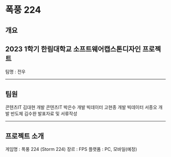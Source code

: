폭풍 224
========

## 개요
## 2023 1학기 한림대학교 소프트웨어캡스톤디자인 프로젝트

팀명 : 전우

***

## 팀원
콘텐츠IT 김대현 개발
콘텐츠IT 박은수 개발
빅데이터 고현종 개발
빅데이터 서종오 개발
반도체   김수완 발표자료 및 서류작성
***

## 프로젝트 소개

게임명 : 폭풍 224 (Storm 224)
장르 : FPS
플랫폼 : PC, 모바일(예정)

